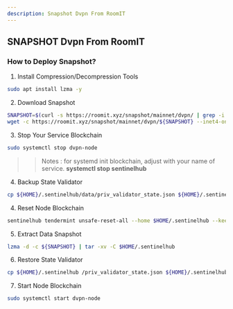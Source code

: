 ```yaml
---
description: Snapshot Dvpn From RoomIT
---
```




## SNAPSHOT Dvpn From RoomIT


### How to Deploy Snapshot?


1. Install Compression/Decompression Tools
```bash
sudo apt install lzma -y
```

2. Download Snapshot
```bash
SNAPSHOT=$(curl -s https://roomit.xyz/snapshot/mainnet/dvpn/ | grep -i "<a href=" | grep lzma | grep -v md5sum | awk -F"=" '{print $2}' |  sed 's/"//g' | sed "s/>//g" | sed "s/ //g")
wget -c https://roomit.xyz/snapshot/mainnet/dvpn/${SNAPSHOT} --inet4-only
```

3. Stop Your Service Blockchain
```bash
sudo systemctl stop dvpn-node
```
>> Notes : for systemd init blockchain, adjust with your name of service. __systemctl stop sentinelhub__

4. Backup State Validator
```bash
cp ${HOME}/.sentinelhub/data/priv_validator_state.json ${HOME}/.sentinelhub/priv_validator_state.json
```

4. Reset Node Blockchain
```bash
sentinelhub tendermint unsafe-reset-all --home $HOME/.sentinelhub --keep-addr-book
```

5. Extract Data Snapshot
```bash
lzma -d -c ${SNAPSHOT} | tar -xv -C $HOME/.sentinelhub 
```

6. Restore State Validator
```bash
cp ${HOME}/.sentinelhub /priv_validator_state.json ${HOME}/.sentinelhub/data/priv_validator_state.json
```

7. Start Node Blockchain
```bash
sudo systemctl start dvpn-node
```